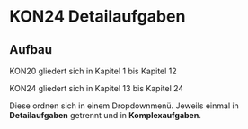 # KON24 Detailaufgaben

## Aufbau

KON20 gliedert sich in Kapitel 1 bis Kapitel 12

KON24 gliedert sich in Kapitel 13 bis Kapitel 24

Diese ordnen sich in einem Dropdownmenü. Jeweils einmal in **Detailaufgaben** getrennt und in **Komplexaufgaben**.
